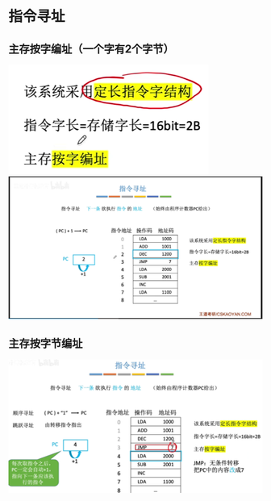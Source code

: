 


# 指令寻址
## 主存按字编址（一个字有2个字节）
![输入图片说明](/imgs/2025-08-11/3qsDyvTsuBkG2PEw.png)
![输入图片说明](/imgs/2025-08-11/vuwkbnc0pIMG2xUP.png)

## 主存按字节编址
![输入图片说明](/imgs/2025-08-11/iSKwfkVg5ckzdVsg.png)
<!--stackedit_data:
eyJoaXN0b3J5IjpbLTE5MTIwNjI2MTQsMTk2ODEwODU2NCwtMT
czNDMzNDA0NCwtMzQ0NzY2NjE5LDQ0MDkwNTYxOV19
-->